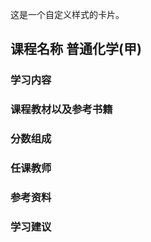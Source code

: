 <div class="custom-card">

这是一个自定义样式的卡片。

</div>



## 课程名称 普通化学(甲)

### 学习内容





### 课程教材以及参考书籍





### 分数组成



### 任课教师



### 参考资料



### 学习建议


<div id="gitalk-container"></div>

